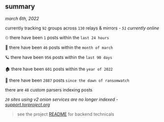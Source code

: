 
## summary
_march 6th, 2022_

currently tracking `92` groups across `130` relays & mirrors - _`51` currently online_

⏲ there have been `1` posts within the `last 24 hours`

🦈 there have been `46` posts within the `month of march`

🪐 there have been `956` posts within the `last 90 days`

🏚 there have been `601` posts within the `year of 2022`

🦕 there have been `2887` posts `since the dawn of ransomwatch`

there are `48` custom parsers indexing posts

_`20` sites using v2 onion services are no longer indexed - [support.torproject.org](https://support.torproject.org/onionservices/v2-deprecation/)_

> see the project [README](https://github.com/thetanz/ransomwatch#ransomwatch--) for backend technicals
